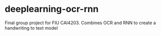 # deeplearning-ocr-rnn
Final group project for FIU CAI4203. Combines OCR and RNN to create a handwriting to text model
